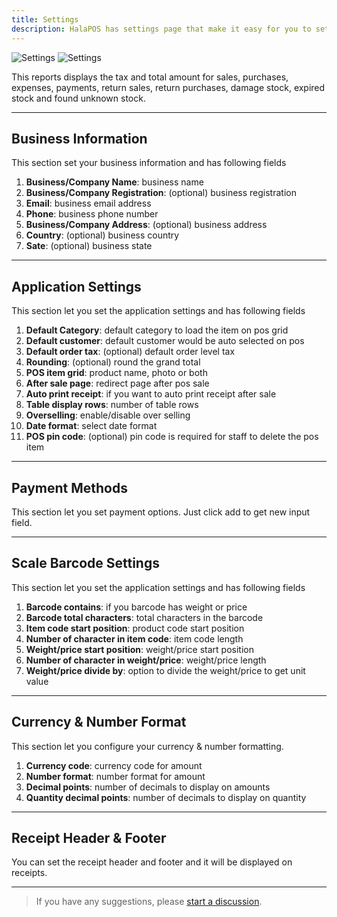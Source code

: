 ```yaml
---
title: Settings
description: HalaPOS has settings page that make it easy for you to set it as per you preferences.
---
```


![Settings](/images/light/settings.png 'Settings')
![Settings](/images/dark/settings.png 'Settings')

This reports displays the tax and total amount for sales, purchases, expenses, payments, return sales, return purchases, damage stock, expired stock and found unknown stock.

---

## Business Information

This section set your business information and has following fields

1. **Business/Company Name**: business name
2. **Business/Company Registration**: (optional) business registration
3. **Email**: business email address
4. **Phone**: business phone number
5. **Business/Company Address**: (optional) business address
6. **Country**: (optional) business country
7. **Sate**: (optional) business state

---

## Application Settings

This section let you set the application settings and has following fields

1. **Default Category**: default category to load the item on pos grid
2. **Default customer**: default customer would be auto selected on pos
3. **Default order tax**: (optional) default order level tax
4. **Rounding**: (optional) round the grand total
5. **POS item grid**: product name, photo or both
6. **After sale page**: redirect page after pos sale
7. **Auto print receipt**: if you want to auto print receipt after sale
8. **Table display rows**: number of table rows
9. **Overselling**: enable/disable over selling
10. **Date format**: select date format
11. **POS pin code**: (optional) pin code is required for staff to delete the pos item

---

## Payment Methods

This section let you set payment options. Just click add to get new input field.

---

## Scale Barcode Settings

This section let you set the application settings and has following fields

1. **Barcode contains**: if you barcode has weight or price
2. **Barcode total characters**: total characters in the barcode
3. **Item code start position**: product code start position
4. **Number of character in item code**: item code length
5. **Weight/price start position**: weight/price start position
6. **Number of character in weight/price**: weight/price length
7. **Weight/price divide by**: option to divide the weight/price to get unit value

---

## Currency & Number Format

This section let you configure your currency & number formatting.

1. **Currency code**: currency code for amount
2. **Number format**: number format for amount
3. **Decimal points**: number of decimals to display on amounts
4. **Quantity decimal points**: number of decimals to display on quantity

---

## Receipt Header & Footer

You can set the receipt header and footer and it will be displayed on receipts.

---

> If you have any suggestions, please [start a discussion](https://halabyte.com/contact).
